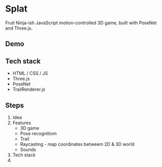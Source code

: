 # Splat

Fruit Ninja-ish JavaScript motion-controlled 3D game, built with PoseNet and Three.js.

## Demo

## Tech stack

- HTML / CSS / JS
- Three.js
- PoseNet
- TrailRenderer.js

## Steps

1. Idea
2. Features
   - 3D game
   - Pose recognitiom
   - Trail
   - Raycasting - map coordinates betweem 2D & 3D world
   - Sounds
3. Tech stack
4.
